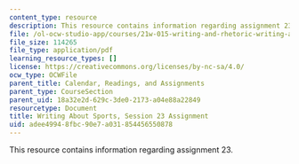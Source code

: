 ```yaml
---
content_type: resource
description: This resource contains information regarding assignment 23.
file: /ol-ocw-studio-app/courses/21w-015-writing-and-rhetoric-writing-about-sports-fall-2013/adee49948fbc90e7a031854456550878_MIT21W_015F13_Assignment23.pdf
file_size: 114265
file_type: application/pdf
learning_resource_types: []
license: https://creativecommons.org/licenses/by-nc-sa/4.0/
ocw_type: OCWFile
parent_title: Calendar, Readings, and Assignments
parent_type: CourseSection
parent_uid: 18a32e2d-629c-3de0-2173-a04e88a22849
resourcetype: Document
title: Writing About Sports, Session 23 Assignment
uid: adee4994-8fbc-90e7-a031-854456550878
---
```

This resource contains information regarding assignment 23.